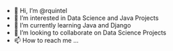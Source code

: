 - 👋 Hi, I’m @rquintel
- 👀 I’m interested in Data Science and Java Projects
- 🌱 I’m currently learning Java and Django
- 💞️ I’m looking to collaborate on Data Science Projects
- 📫 How to reach me ...

<!---
rquintel/rquintel is a ✨ special ✨ repository because its `README.md` (this file) appears on your GitHub profile.
You can click the Preview link to take a look at your changes.
--->

